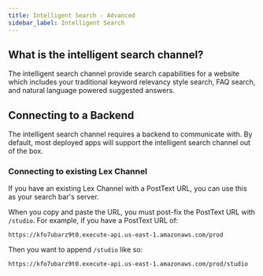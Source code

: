 ```yaml
---
title: Intelligent Search - Advanced
sidebar_label: Intelligent Search
---
```


## What is the intelligent search channel?

The intelligent search channel provide search capabilities for a website which includes your traditional keyword relevancy style search, FAQ search, and natural language powered suggested answers.

## Connecting to a Backend

The intelligent search channel requires a backend to communicate with.  By default, most deployed apps will support the intelligent search channel out of the box.  

### Connecting to existing Lex Channel

If you have an existing Lex Channel with a PostText URL, you can use this as your search bar's server.

When you copy and paste the URL, you must post-fix the PostText URL with `/studio`. For example, if you have a PostText URL of:

```
https://kfo7ubarz9t0.execute-api.us-east-1.amazonaws.com/prod
```

Then you want to append `/studio` like so:

```
https://kfo7ubarz9t0.execute-api.us-east-1.amazonaws.com/prod/studio
```

